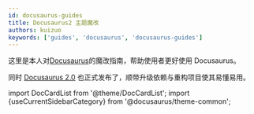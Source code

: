 ```yaml
---
id: docusaurus-guides
title: Docusaurus2 主题魔改
authors: kuizuo
keywords: ['guides', 'docusaurus', 'docusaurus-guides']
---
```


这里是本人对[Docusaurus](https://docusaurus.io/)的魔改指南，帮助使用者更好使用 Docusaurus。

同时 [Docusaurus 2.0](https://docusaurus.io/zh-CN/blog/2022/08/01/announcing-docusaurus-2.0) 也正式发布了，顺带升级依赖与重构项目使其易懂易用。

import DocCardList from '@theme/DocCardList'; import {useCurrentSidebarCategory} from '@docusaurus/theme-common';

<DocCardList items={useCurrentSidebarCategory().items}/>
